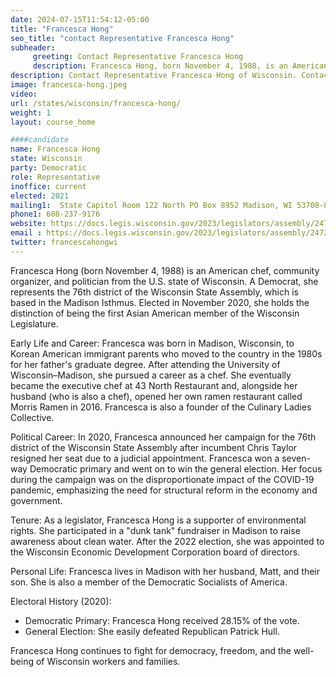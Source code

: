 ```yaml
---
date: 2024-07-15T11:54:12-05:00
title: "Francesca Hong"
seo_title: "contact Representative Francesca Hong"
subheader:
     greeting: Contact Representative Francesca Hong
     description: Francesca Hong, born November 4, 1988, is an American politician affiliated with the Democratic Party. She assumed office as a member of the Wisconsin State Assembly, representing District 76, on January 4, 2021.
description: Contact Representative Francesca Hong of Wisconsin. Contact information for Francesca Hong includes email address, phone number, and mailing address.
image: francesca-hong.jpeg
video:
url: /states/wisconsin/francesca-hong/
weight: 1
layout: course_home

####candidate
name: Francesca Hong
state: Wisconsin
party: Democratic
role: Representative
inoffice: current
elected: 2021
mailing1:  State Capitol Room 122 North PO Box 8952 Madison, WI 53708-8952
phone1: 608-237-9176
website: https://docs.legis.wisconsin.gov/2023/legislators/assembly/2472/
email : https://docs.legis.wisconsin.gov/2023/legislators/assembly/2472/
twitter: francescahongwi
---
```

Francesca Hong (born November 4, 1988) is an American chef, community organizer, and politician from the U.S. state of Wisconsin. A Democrat, she represents the 76th district of the Wisconsin State Assembly, which is based in the Madison Isthmus. Elected in November 2020, she holds the distinction of being the first Asian American member of the Wisconsin Legislature.

Early Life and Career:
Francesca was born in Madison, Wisconsin, to Korean American immigrant parents who moved to the country in the 1980s for her father's graduate degree. After attending the University of Wisconsin–Madison, she pursued a career as a chef. She eventually became the executive chef at 43 North Restaurant and, alongside her husband (who is also a chef), opened her own ramen restaurant called Morris Ramen in 2016. Francesca is also a founder of the Culinary Ladies Collective.

Political Career:
In 2020, Francesca announced her campaign for the 76th district of the Wisconsin State Assembly after incumbent Chris Taylor resigned her seat due to a judicial appointment. Francesca won a seven-way Democratic primary and went on to win the general election. Her focus during the campaign was on the disproportionate impact of the COVID-19 pandemic, emphasizing the need for structural reform in the economy and government.

Tenure:
As a legislator, Francesca Hong is a supporter of environmental rights. She participated in a "dunk tank" fundraiser in Madison to raise awareness about clean water. After the 2022 election, she was appointed to the Wisconsin Economic Development Corporation board of directors.

Personal Life:
Francesca lives in Madison with her husband, Matt, and their son. She is also a member of the Democratic Socialists of America.

Electoral History (2020):
- Democratic Primary: Francesca Hong received 28.15% of the vote.
- General Election: She easily defeated Republican Patrick Hull.

Francesca Hong continues to fight for democracy, freedom, and the well-being of Wisconsin workers and families.
